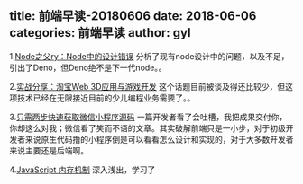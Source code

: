 title: 前端早读-20180606
date: 2018-06-06
categories: 前端早读
author: gyl
---

1.[Node之父ry：Node中的设计错误](https://mp.weixin.qq.com/s/7XAiYw18c8YZc-fXk0-wrw)
分析了现有node设计中的问题，以及不足，引出了Deno，但Deno绝不是下一代node。。

2.[实战分享：淘宝Web 3D应用与游戏开发](https://mp.weixin.qq.com/s/C2sWrOj9jdb7XOQUphfe9w)
这个话题目前被谈及得还比较少，但这项技术已经在无限接近目前的少儿编程业务需要了。。

3.[只需两步快速获取微信小程序源码](https://juejin.im/post/5b0e431f51882515497d979f)
一篇开发者看了会吐槽，我把成果交付你，你却这么对我；微信看了笑而不语的文章。其实破解前端只是一小步，对于初级开发者来说原生代码撸的小程序倒是可以看看怎么设计和实现的，对于大多数开发者来说主要还是后端啊。

4.[JavaScript 内存机制](https://juejin.im/post/5b10ba336fb9a01e66164346)
深入浅出，学习了


